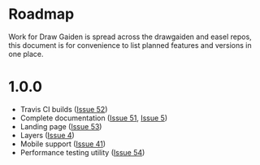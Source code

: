 # Roadmap

Work for Draw Gaiden is spread across the drawgaiden and easel repos, this document is for convenience to list planned features and versions in one place.

# 1.0.0

* Travis CI builds ([Issue 52](https://github.com/drawgaiden/drawgaiden/issues/52))
* Complete documentation ([Issue 51](https://github.com/drawgaiden/drawgaiden/issues/51), [Issue 5](https://github.com/drawgaiden/easel/issues/6))
* Landing page ([Issue 53](https://github.com/drawgaiden/drawgaiden/issues/53))
* Layers ([Issue 4](https://github.com/drawgaiden/easel/issues/4))
* Mobile support ([Issue 41](https://github.com/drawgaiden/drawgaiden/issues/41))
* Performance testing utility ([Issue 54](https://github.com/drawgaiden/drawgaiden/issues/54))